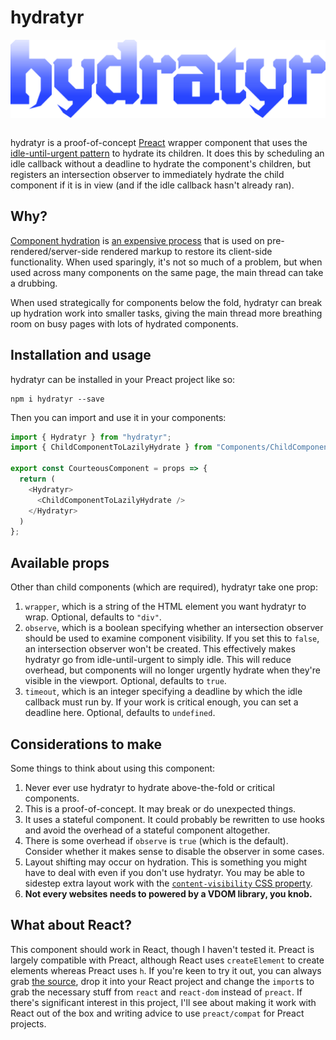 # hydratyr

<div style="display: flex; align-contents: center; align-items: center; justify-content: center;">
  <img src="https://raw.githubusercontent.com/malchata/hydratyr/main/readme-images/hydratyr.svg" alt="hydratyr" width="1003.5138" height="263.6973" style="max-width: 100%; height: auto; display: block;">
</div>
<br>

hydratyr is a proof-of-concept [Preact](https://preactjs.com/) wrapper component that uses the [idle-until-urgent pattern](https://philipwalton.com/articles/idle-until-urgent/) to hydrate its children. It does this by scheduling an idle callback without a deadline to hydrate the component's children, but registers an intersection observer to immediately hydrate the child component if it is in view (and if the idle callback hasn't already ran).

## Why?

[Component hydration](https://reactjs.org/docs/react-dom.html#hydrate) is [an expensive process](https://css-tricks.com/radeventlistener-a-tale-of-client-side-framework-performance/#the-results) that is used on pre-rendered/server-side rendered markup to restore its client-side functionality. When used sparingly, it's not so much of a problem, but when used across many components on the same page, the main thread can take a drubbing.

When used strategically for components below the fold, hydratyr can break up hydration work into smaller tasks, giving the main thread more breathing room on busy pages with lots of hydrated components.

## Installation and usage

hydratyr can be installed in your Preact project like so:

```
npm i hydratyr --save
```

Then you can import and use it in your components:

```javascript
import { Hydratyr } from "hydratyr";
import { ChildComponentToLazilyHydrate } from "Components/ChildComponentToLazilyHydrate";

export const CourteousComponent = props => {
  return (
    <Hydratyr>
      <ChildComponentToLazilyHydrate />
    </Hydratyr>
  )
};
```

## Available props

Other than child components (which are required), hydratyr take one prop:

1. `wrapper`, which is a string of the HTML element you want hydratyr to wrap. Optional, defaults to `"div"`.
2. `observe`, which is a boolean specifying whether an intersection observer should be used to examine component visibility. If you set this to `false`, an intersection observer won't be created. This effectively makes hydratyr go from idle-until-urgent to simply idle. This will reduce overhead, but components will no longer urgently hydrate when they're visible in the viewport. Optional, defaults to `true`.
3. `timeout`, which is an integer specifying a deadline by which the idle callback must run by. If your work is critical enough, you can set a deadline here. Optional, defaults to `undefined`.

## Considerations to make

Some things to think about using this component:

1. Never ever use hydratyr to hydrate above-the-fold or critical components.
2. This is a proof-of-concept. It may break or do unexpected things.
3. It uses a stateful component. It could probably be rewritten to use hooks and avoid the overhead of a stateful component altogether.
4. There is some overhead if `observe` is `true` (which is the default). Consider whether it makes sense to disable the observer in some cases.
5. Layout shifting may occur on hydration. This is something you might have to deal with even if you don't use hydratyr. You may be able to sidestep extra layout work with the [`content-visibility` CSS property](https://web.dev/content-visibility/).
6. **Not every websites needs to powered by a VDOM library, you knob.**

## What about React?

This component should work in React, though I haven't tested it. Preact is largely compatible with Preact, although React uses `createElement` to create elements whereas Preact uses `h`. If you're keen to try it out, you can always grab [the source](https://github.com/malchata/hydratyr/blob/main/src/index.js), drop it into your React project and change the `import`s to grab the necessary stuff from `react` and `react-dom` instead of `preact`. If there's significant interest in this project, I'll see about making it work with React out of the box and writing advice to use `preact/compat` for Preact projects.
